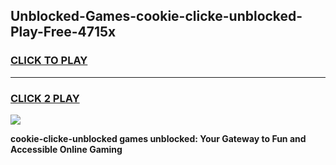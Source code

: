 
## Unblocked-Games-cookie-clicke-unblocked-Play-Free-4715x
<h3>
<a href="https://premium76.site?title=cookie-clicke-unblocked&ref=12A">CLICK TO PLAY</a></h3>
<hr>

<h3>
<a href="https://premium76.site?title=cookie-clicke-unblocked&ref=12A">CLICK 2 PLAY</a>
  
</h3>

<a href="https://premium76.site?title=cookie-clicke-unblocked&ref=12A"><img src="https://clearcache.store/games.png"></a>


**cookie-clicke-unblocked games unblocked: Your Gateway to Fun and Accessible Online Gaming**
